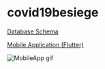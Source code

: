 # covid19besiege


[Database Schema](./doc/schema)

[Mobile Application (Flutter)](./MobileApp)

![MobileApp gif](https://i.imgur.com/Y37ZSAJ.gif)
